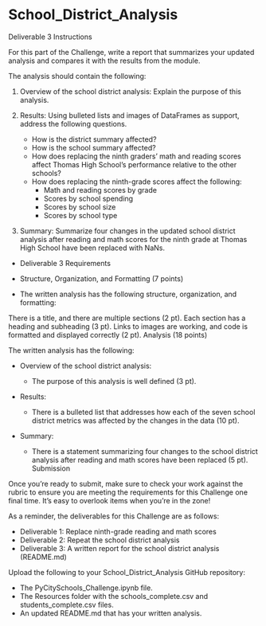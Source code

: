 # School_District_Analysis

Deliverable 3 Instructions

For this part of the Challenge, write a report that summarizes your updated analysis and compares it with the results from the module.

The analysis should contain the following:

1. Overview of the school district analysis: Explain the purpose of this analysis.

2. Results: Using bulleted lists and images of DataFrames as support, address the following questions.

    - How is the district summary affected?
    - How is the school summary affected?
    - How does replacing the ninth graders’ math and reading scores affect Thomas High School’s performance relative to the other schools?
    - How does replacing the ninth-grade scores affect the following:
      - Math and reading scores by grade
      - Scores by school spending
      - Scores by school size
      - Scores by school type
3. Summary: Summarize four changes in the updated school district analysis after reading and math scores for the ninth grade at Thomas High School have been replaced with NaNs.

- Deliverable 3 Requirements

- Structure, Organization, and Formatting (7 points)

- The written analysis has the following structure, organization, and formatting:

There is a title, and there are multiple sections (2 pt).
Each section has a heading and subheading (3 pt).
Links to images are working, and code is formatted and displayed correctly (2 pt).
Analysis (18 points)

The written analysis has the following:

- Overview of the school district analysis:

  - The purpose of this analysis is well defined (3 pt).

- Results:

  - There is a bulleted list that addresses how each of the seven school district metrics was affected by the changes in the data (10 pt).

- Summary:

  - There is a statement summarizing four changes to the school district analysis after reading and math scores have been replaced (5 pt).
Submission

Once you’re ready to submit, make sure to check your work against the rubric to ensure you are meeting the requirements for this Challenge one final time. It’s easy to overlook items when you’re in the zone!

As a reminder, the deliverables for this Challenge are as follows:

- Deliverable 1: Replace ninth-grade reading and math scores
- Deliverable 2: Repeat the school district analysis
- Deliverable 3: A written report for the school district analysis (README.md)

Upload the following to your School_District_Analysis GitHub repository:

- The PyCitySchools_Challenge.ipynb file.
- The Resources folder with the schools_complete.csv and students_complete.csv files.
- An updated README.md that has your written analysis.

